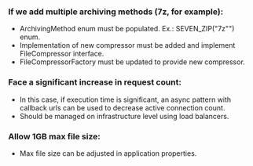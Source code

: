 ### If we add multiple archiving methods (7z, for example):
* ArchivingMethod enum must be populated. Ex.: SEVEN_ZIP("7z"") enum.
* Implementation of new compressor must be added and implement FileCompressor interface.
* FileCompressorFactory must be updated to provide new compressor.

### Face a significant increase in request count:
* In this case, if execution time is significant, an async pattern
with callback urls can be used to decrease active connection count.
* Should be managed on infrastructure level using load balancers.

### Allow 1GB max file size:
* Max file size can be adjusted in application properties.